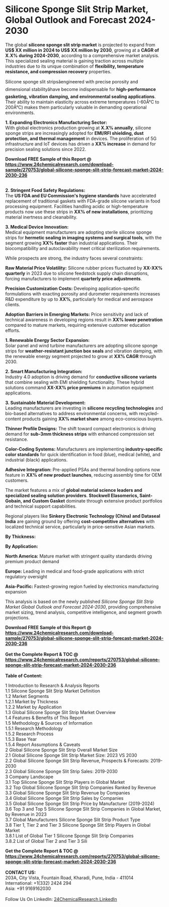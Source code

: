 <h1>Silicone Sponge Slit Strip Market, Global Outlook and Forecast 2024-2030</h1><p>The global <strong>silicone sponge slit strip market</strong> is projected to expand from <strong>US$ XX million in 2024 to US$ XX million by 2030</strong>, growing at a <strong>CAGR of X.X% during 2024-2030</strong>, according to a comprehensive market analysis. This specialized sealing material is gaining traction across multiple industries due to its unique combination of <strong>flexibility, temperature resistance, and compression recovery</strong> properties.</p><p>Silicone sponge slit stripsâengineered with precise porosity and dimensional stabilityâhave become indispensable for <strong>high-performance gasketing, vibration damping, and environmental sealing applications</strong>. Their ability to maintain elasticity across extreme temperatures (-60Â°C to 200Â°C) makes them particularly valuable in demanding operational environments.</p><p><strong>1. Expanding Electronics Manufacturing Sector:</strong><br>
With global electronics production growing at <strong>X.X% annually</strong>, silicone sponge strips are increasingly adopted for <strong>EMI/RFI shielding, dust protection, and thermal management</strong> in devices. The proliferation of 5G infrastructure and IoT devices has driven a <strong>XX% increase</strong> in demand for precision sealing solutions since 2022.</p><div><b>Download FREE Sample of this Report @ 
            <a href="https://www.24chemicalresearch.com/download-sample/270753/global-silicone-sponge-slit-strip-forecast-market-2024-2030-236">
            https://www.24chemicalresearch.com/download-sample/270753/global-silicone-sponge-slit-strip-forecast-market-2024-2030-236</a></b></div><br><p><strong>2. Stringent Food Safety Regulations:</strong><br>
The <strong>US FDA and EU Commission's hygiene standards</strong> have accelerated replacement of traditional gaskets with FDA-grade silicone variants in food processing equipment. Facilities handling acidic or high-temperature products now use these strips in <strong>XX% of new installations</strong>, prioritizing material inertness and cleanability.</p><p><strong>3. Medical Device Innovation:</strong><br>
Medical equipment manufacturers are adopting sterile silicone sponge strips for <strong>hermetic sealing in imaging systems and surgical tools</strong>, with the segment growing <strong>XX% faster</strong> than industrial applications. Their biocompatibility and autoclavability meet critical sterilization requirements.</p><p>While prospects are strong, the industry faces several constraints:</p><p><strong>Raw Material Price Volatility:</strong> Silicone rubber prices fluctuated by <strong>XX-XX% quarterly</strong> in 2023 due to silicone feedstock supply chain disruptions, forcing manufacturers to implement <strong>quarterly price adjustments</strong>.</p><p><strong>Precision Customization Costs:</strong> Developing application-specific formulations with exacting porosity and durometer requirements increases R&amp;D expenditure by up to <strong>XX%</strong>, particularly for medical and aerospace clients.</p><p><strong>Adoption Barriers in Emerging Markets:</strong> Price sensitivity and lack of technical awareness in developing regions result in <strong>XX% lower penetration</strong> compared to mature markets, requiring extensive customer education efforts.</p><p><strong>1. Renewable Energy Sector Expansion:</strong><br>
Solar panel and wind turbine manufacturers are adopting silicone sponge strips for <strong>weather-resistant junction box seals</strong> and vibration damping, with the renewable energy segment projected to grow at <strong>XX% CAGR</strong> through 2030.</p><p><strong>2. Smart Manufacturing Integration:</strong><br>
Industry 4.0 adoption is driving demand for <strong>conductive silicone variants</strong> that combine sealing with EMI shielding functionality. These hybrid solutions command <strong>XX-XX% price premiums</strong> in automation equipment applications.</p><p><strong>3. Sustainable Material Development:</strong><br>
Leading manufacturers are investing in <strong>silicone recycling technologies</strong> and bio-based alternatives to address environmental concerns, with recycled-content products gaining <strong>XX% market share</strong> among eco-conscious buyers.</p><p><strong>Thinner Profile Designs:</strong> The shift toward compact electronics is driving demand for <strong>sub-3mm thickness strips</strong> with enhanced compression set resistance.</p><p><strong>Color-Coding Systems:</strong> Manufacturers are implementing <strong>industry-specific color standards</strong> for quick identification in food (blue), medical (white), and industrial (black) applications.</p><p><strong>Adhesive Integration:</strong> Pre-applied PSAs and thermal bonding options now feature in <strong>XX% of new product launches</strong>, reducing assembly time for OEM customers.</p><p>The market features a mix of <strong>global material science leaders and specialized sealing solution providers</strong>. <strong>Stockwell Elasomerics, Saint-Gobain, and Custom Gasket</strong> dominate through extensive product portfolios and technical support capabilities.</p><p>Regional players like <strong>Sinkery Electronic Technology (China) and Dataseal India</strong> are gaining ground by offering <strong>cost-competitive alternatives</strong> with localized technical service, particularly in price-sensitive Asian markets.</p><p><strong>By Thickness:</strong></p><p><strong>By Application:</strong></p><p><strong>North America:</strong> Mature market with stringent quality standards driving premium product demand</p><p><strong>Europe:</strong> Leading in medical and food-grade applications with strict regulatory oversight</p><p><strong>Asia-Pacific:</strong> Fastest-growing region fueled by electronics manufacturing expansion</p><p>This analysis is based on the newly published <em>Silicone Sponge Slit Strip Market Global Outlook and Forecast 2024-2030</em>, providing comprehensive market sizing, trend analysis, competitive intelligence, and segment growth projections.</p><div><b>Download FREE Sample of this Report @ 
            <a href="https://www.24chemicalresearch.com/download-sample/270753/global-silicone-sponge-slit-strip-forecast-market-2024-2030-236">
            https://www.24chemicalresearch.com/download-sample/270753/global-silicone-sponge-slit-strip-forecast-market-2024-2030-236</a></b></div><br><div><b>Get the Complete Report & TOC @ 
            <a href="https://www.24chemicalresearch.com/reports/270753/global-silicone-sponge-slit-strip-forecast-market-2024-2030-236">
            https://www.24chemicalresearch.com/reports/270753/global-silicone-sponge-slit-strip-forecast-market-2024-2030-236</a></b></div><br>
            <b>Table of Content:</b><p>1 Introduction to Research & Analysis Reports<br />
    1.1 Silicone Sponge Slit Strip Market Definition<br />
    1.2 Market Segments<br />
        1.2.1 Market by Thickness<br />
        1.2.2 Market by Application<br />
    1.3 Global Silicone Sponge Slit Strip Market Overview<br />
    1.4 Features & Benefits of This Report<br />
    1.5 Methodology & Sources of Information<br />
        1.5.1 Research Methodology<br />
        1.5.2 Research Process<br />
        1.5.3 Base Year<br />
        1.5.4 Report Assumptions & Caveats<br />
2 Global Silicone Sponge Slit Strip Overall Market Size<br />
    2.1 Global Silicone Sponge Slit Strip Market Size: 2023 VS 2030<br />
    2.2 Global Silicone Sponge Slit Strip Revenue, Prospects & Forecasts: 2019-2030<br />
    2.3 Global Silicone Sponge Slit Strip Sales: 2019-2030<br />
3 Company Landscape<br />
    3.1 Top Silicone Sponge Slit Strip Players in Global Market<br />
    3.2 Top Global Silicone Sponge Slit Strip Companies Ranked by Revenue<br />
    3.3 Global Silicone Sponge Slit Strip Revenue by Companies<br />
    3.4 Global Silicone Sponge Slit Strip Sales by Companies<br />
    3.5 Global Silicone Sponge Slit Strip Price by Manufacturer (2019-2024)<br />
    3.6 Top 3 and Top 5 Silicone Sponge Slit Strip Companies in Global Market, by Revenue in 2023<br />
    3.7 Global Manufacturers Silicone Sponge Slit Strip Product Type<br />
    3.8 Tier 1, Tier 2 and Tier 3 Silicone Sponge Slit Strip Players in Global Market<br />
        3.8.1 List of Global Tier 1 Silicone Sponge Slit Strip Companies<br />
        3.8.2 List of Global Tier 2 and Tier 3 Sili</p><div><b>Get the Complete Report & TOC @ 
            <a href="https://www.24chemicalresearch.com/reports/270753/global-silicone-sponge-slit-strip-forecast-market-2024-2030-236">
            https://www.24chemicalresearch.com/reports/270753/global-silicone-sponge-slit-strip-forecast-market-2024-2030-236</a></b></div><br><b>CONTACT US:</b><br>
            203A, City Vista, Fountain Road, Kharadi, Pune, India - 411014<br>
            International: +1(332) 2424 294<br>
            Asia: +91 9169162030 <br><br>
            Follow Us On LinkedIn: <a href="https://www.linkedin.com/company/24chemicalresearch/">24ChemicalResearch LinkedIn</a>